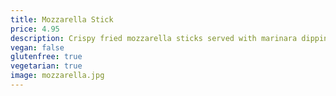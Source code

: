 ```yaml
---
title: Mozzarella Stick
price: 4.95
description: Crispy fried mozzarella sticks served with marinara dipping sauce.
vegan: false
glutenfree: true
vegetarian: true
image: mozzarella.jpg
---
```

